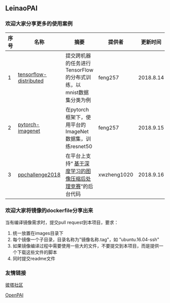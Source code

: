 ## LeinaoPAI


### 欢迎大家分享更多的使用案例

| 序号 | 名称                                                       | 摘要                                                         | 提供者      | 更新时间  | 备注 |
| ---- | ---------------------------------------------------------- | ------------------------------------------------------------ | ----------- | --------- | ---- |
| 1    | [tensorflow-distributed](./example/tensorflow-distributed) | 提交跨机器的任务进行TensorFlow的分布式训练，以mnist数据集分类为例 | feng257     | 2018.8.14 |      |
| 2    | [pytorch-imagenet](./example/pytorch-imagenet)                                           | 在pytorch框架下，使用平台的ImageNet数据集，训练resnet50      | feng257     | 2018.9.15 |      |
| 3    | [ppchallenge2018](./example/ppchallenge2018)                                            | 在平台上支持“ [基于深度学习的图像压缩后处理竞赛](https://www.cnbita.com/views/activity-detail.html?activityId=_ad7d2bc8117f449893f007da80d8072b)”的后台代码    | xwzheng1020 | 2018.9.16 |      |


### 欢迎大家将镜像的dockerfile分享出来

当有编译镜像需求时，提交pull request到本项目，要求：
1. 统一放置在images目录下
2. 每个镜像一个子目录，目录名称为"镜像名称.tag"，如 ”ubuntu.16.04-ssh"
3. 如果镜像编译过程中需要使用一些大的文件，不要提交到本项目，而是提供一个下载这些文件的脚本
4. 同时提交readme文件



### 友情链接

[彼塔社区](https://www.cnbita.com)

[OpenPAI](https://github.com/microsoft/pai)

